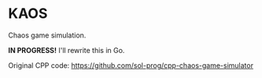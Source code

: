 # KAOS

Chaos game simulation.

**IN PROGRESS!** I'll rewrite this in Go.

Original CPP code: https://github.com/sol-prog/cpp-chaos-game-simulator
